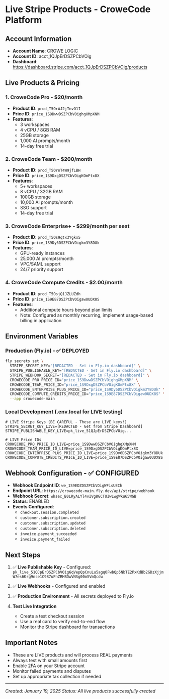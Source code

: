 # Live Stripe Products - CroweCode Platform

## Account Information
- **Account Name**: CROWE LOGIC
- **Account ID**: acct_1QJpErDSZPCbVOig
- **Dashboard**: https://dashboard.stripe.com/acct_1QJpErDSZPCbVOig/products

## Live Products & Pricing

### 1. CroweCode Pro - $20/month
- **Product ID**: `prod_T5OrAJ2jTnvO1I`
- **Price ID**: `price_1S9DwwDSZPCbVOighgXMpXNM`
- **Features**:
  - 3 workspaces
  - 4 vCPU / 8GB RAM
  - 25GB storage
  - 1,000 AI prompts/month
  - 14-day free trial

### 2. CroweCode Team - $200/month
- **Product ID**: `prod_T5OrnT4W9jfLBH`
- **Price ID**: `price_1S9DxgDSZPCbVOigKOmPtx8X`
- **Features**:
  - 5+ workspaces
  - 8 vCPU / 32GB RAM
  - 100GB storage
  - 10,000 AI prompts/month
  - SSO support
  - 14-day free trial

### 3. CroweCode Enterprise+ - $299/month per seat
- **Product ID**: `prod_T5Os9qtx3Ygkx5`
- **Price ID**: `price_1S9Dy6DSZPCbVOigkm3Y8DUk`
- **Features**:
  - GPU-ready instances
  - 25,000 AI prompts/month
  - VPC/SAML support
  - 24/7 priority support

### 4. CroweCode Compute Credits - $2.00/month
- **Product ID**: `prod_T5OsjQ1JZLUZdh`
- **Price ID**: `price_1S9E87DSZPCbVOigaw0UDX8S`
- **Features**:
  - Additional compute hours beyond plan limits
  - Note: Configured as monthly recurring, implement usage-based billing in application

## Environment Variables

### Production (Fly.io) - ✅ DEPLOYED
```bash
fly secrets set \
  STRIPE_SECRET_KEY="[REDACTED - Set in Fly.io dashboard]" \
  STRIPE_PUBLISHABLE_KEY="[REDACTED - Set in Fly.io dashboard]" \
  STRIPE_WEBHOOK_SECRET="[REDACTED - Set in Fly.io dashboard]" \
  CROWECODE_PRO_PRICE_ID="price_1S9DwwDSZPCbVOighgXMpXNM" \
  CROWECODE_TEAM_PRICE_ID="price_1S9DxgDSZPCbVOigKOmPtx8X" \
  CROWECODE_ENTERPRISE_PLUS_PRICE_ID="price_1S9Dy6DSZPCbVOigkm3Y8DUk" \
  CROWECODE_COMPUTE_CREDITS_PRICE_ID="price_1S9E87DSZPCbVOigaw0UDX8S" \
  --app crowecode-main
```

### Local Development (.env.local for LIVE testing)
```env
# LIVE Stripe Keys (BE CAREFUL - These are LIVE keys!)
STRIPE_SECRET_KEY_LIVE=[REDACTED - Get from Stripe Dashboard]
STRIPE_PUBLISHABLE_KEY_LIVE=pk_live_51QJpErDSZPCbVOig...

# LIVE Price IDs
CROWECODE_PRO_PRICE_ID_LIVE=price_1S9DwwDSZPCbVOighgXMpXNM
CROWECODE_TEAM_PRICE_ID_LIVE=price_1S9DxgDSZPCbVOigKOmPtx8X
CROWECODE_ENTERPRISE_PLUS_PRICE_ID_LIVE=price_1S9Dy6DSZPCbVOigkm3Y8DUk
CROWECODE_COMPUTE_CREDITS_PRICE_ID_LIVE=price_1S9E87DSZPCbVOigaw0UDX8S
```

## Webhook Configuration - ✅ CONFIGURED

- **Webhook Endpoint ID**: `we_1S9EDZDSZPCbVOigWFisUECh`
- **Endpoint URL**: `https://crowecode-main.fly.dev/api/stripe/webhook`
- **Webhook Secret**: `whsec_B0LRyALYl4vIVg8GCTUIwLwgWku65WGB`
- **Status**: ENABLED
- **Events Configured**:
  - `checkout.session.completed`
  - `customer.subscription.created`
  - `customer.subscription.updated`
  - `customer.subscription.deleted`
  - `invoice.payment_succeeded`
  - `invoice.payment_failed`

## Next Steps

1. ✅ **Live Publishable Key** - Configured: `pk_live_51QJpErDSZPCbVOig6qVepQpCnuLu5agqOFwbQp5NbTE2PxKdBb2GDzXjjmW7es6Krg9nse1C987uPnZRHBDwVNSg00mSVmQcdw`

2. ✅ **Live Webhooks** - Configured and enabled

3. ✅ **Production Environment** - All secrets deployed to Fly.io

4. **Test Live Integration**
   - Create a test checkout session
   - Use a real card to verify end-to-end flow
   - Monitor the Stripe dashboard for transactions

## Important Notes

- These are LIVE products and will process REAL payments
- Always test with small amounts first
- Enable 2FA on your Stripe account
- Monitor failed payments and disputes
- Set up appropriate tax collection if needed

---
*Created: January 19, 2025*
*Status: All live products successfully created*